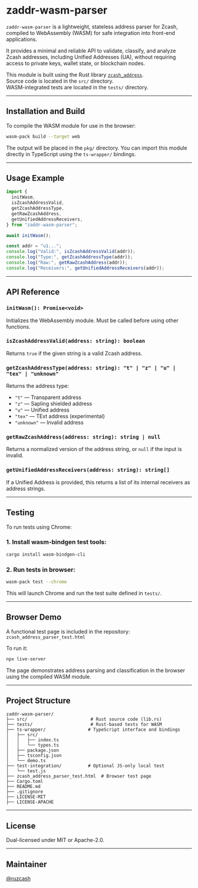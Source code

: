 # zaddr-wasm-parser

`zaddr-wasm-parser` is a lightweight, stateless address parser for Zcash, compiled to WebAssembly (WASM) for safe integration into front-end applications.

It provides a minimal and reliable API to validate, classify, and analyze Zcash addresses, including Unified Addresses (UA), without requiring access to private keys, wallet state, or blockchain nodes.

This module is built using the Rust library [`zcash_address`](https://docs.rs/zcash_address/latest/zcash_address).  
Source code is located in the `src/` directory.  
WASM-integrated tests are located in the `tests/` directory.

---

## Installation and Build

To compile the WASM module for use in the browser:

```bash
wasm-pack build --target web
```

The output will be placed in the `pkg/` directory. You can import this module directly in TypeScript using the `ts-wrapper/` bindings.

---

## Usage Example

```ts
import {
  initWasm,
  isZcashAddressValid,
  getZcashAddressType,
  getRawZcashAddress,
  getUnifiedAddressReceivers,
} from "zaddr-wasm-parser";

await initWasm();

const addr = "u1...";
console.log("Valid:", isZcashAddressValid(addr));
console.log("Type:", getZcashAddressType(addr));
console.log("Raw:", getRawZcashAddress(addr));
console.log("Receivers:", getUnifiedAddressReceivers(addr));
```

---

## API Reference

### `initWasm(): Promise<void>`
Initializes the WebAssembly module. Must be called before using other functions.

### `isZcashAddressValid(address: string): boolean`
Returns `true` if the given string is a valid Zcash address.

### `getZcashAddressType(address: string): "t" | "z" | "u" | "tex" | "unknown"`
Returns the address type:
- `"t"` — Transparent address
- `"z"` — Sapling shielded address
- `"u"` — Unified address
- `"tex"` — TExt address (experimental)
- `"unknown"` — Invalid address

### `getRawZcashAddress(address: string): string | null`
Returns a normalized version of the address string, or `null` if the input is invalid.

### `getUnifiedAddressReceivers(address: string): string[]`
If a Unified Address is provided, this returns a list of its internal receivers as address strings.

---

## Testing

To run tests using Chrome:

### 1. Install wasm-bindgen test tools:

```bash
cargo install wasm-bindgen-cli
```

### 2. Run tests in browser:

```bash
wasm-pack test --chrome
```

This will launch Chrome and run the test suite defined in `tests/`.

---

## Browser Demo

A functional test page is included in the repository:  
`zcash_address_parser_test.html`

To run it:

```bash
npx live-server
```

The page demonstrates address parsing and classification in the browser using the compiled WASM module.

---

## Project Structure

```
zaddr-wasm-parser/
├── src/                        # Rust source code (lib.rs)
├── tests/                      # Rust-based tests for WASM
├── ts-wrapper/                # TypeScript interface and bindings
│   ├── src/
│   │   ├── index.ts
│   │   └── types.ts
│   ├── package.json
│   ├── tsconfig.json
│   └── demo.ts
├── test-integration/          # Optional JS-only local test
│   └── test.js
├── zcash_address_parser_test.html  # Browser test page
├── Cargo.toml
├── README.md
├── .gitignore
├── LICENSE-MIT
├── LICENSE-APACHE
```

---

## License

Dual-licensed under MIT or Apache-2.0.

---

## Maintainer

[@ruzcash](https://github.com/ruzcash)
